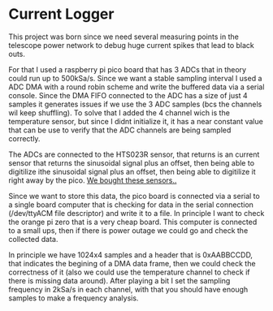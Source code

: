
# Current Logger

This project was born since we need several measuring points in the telescope power network to debug huge current spikes that lead to black outs. 

For that I used a raspberry pi pico board that has 3 ADCs that in theory could run up to 500kSa/s. Since we want a stable sampling interval I used a ADC DMA with a round robin scheme and write the buffered data via a serial console.
Since the DMA FIFO connected to the ADC has a size of just 4 samples it generates issues if we use the 3 ADC samples (bcs the channels wil keep shuffling). To solve that I added the 4 channel wich is the temperature sensor, but since I didnt initialize it, it has a near constant value that can be use to verify that the ADC channels are being sampled correctly.

The ADCs are connected to the HTS023R sensor, that returns is an current sensor that returns the sinusoidal signal plus an offset, then being able to digitilize ithe sinusoidal signal plus an offset, then being able to digitilize it right away by the pico.
[We bought these sensors..](https://es.aliexpress.com/item/1005001605989714.html?spm=a2g0o.productlist.main.57.46a5fF7rfF7rvK&algo_pvid=eae983b8-9e70-47f3-98bb-12f84ed92cd6&algo_exp_id=eae983b8-9e70-47f3-98bb-12f84ed92cd6-28&pdp_ext_f=%7B%22order%22%3A%227%22%2C%22eval%22%3A%221%22%7D&pdp_npi=4%40dis%21CLP%2117237%2117237%21%21%2116.66%2116.66%21%402103201917360992344201144ec10c%2112000044490894701%21sea%21CL%212489487147%21X&curPageLogUid=fjyMNkaItpfN&utparam-url=scene%3Asearch%7Cquery_from%3A)

Since we want to store this data, the pico board is connected via a serial to a single board computer that is checking for data in the serial connection (/dev/ttyACM file descriptor) and write it to a file. In principle I want to check the orange pi zero that is a very cheap board.
This computer is connected to a small ups, then if there is power outage we could go and check the collected data.



In principle we have 1024x4 samples and a header that is 0xAABBCCDD, that indicates the begining of a DMA data frame, then we could check the correctness of it (also we could use the temperature channel to check if there is missing data around).
After playing a bit I set the sampling frequency in 2kSa/s in each channel, with that you should have enough samples to make a frequency analysis.


